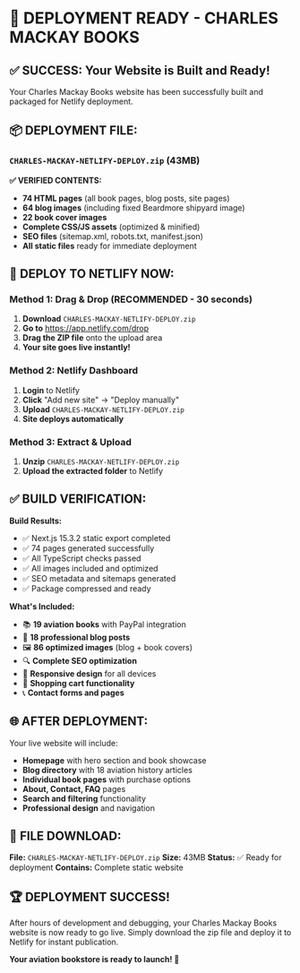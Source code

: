 # 🎉 DEPLOYMENT READY - CHARLES MACKAY BOOKS

## ✅ SUCCESS: Your Website is Built and Ready!

Your Charles Mackay Books website has been successfully built and packaged for Netlify deployment.

## 📦 DEPLOYMENT FILE:

### `CHARLES-MACKAY-NETLIFY-DEPLOY.zip` (43MB)

**✅ VERIFIED CONTENTS:**
- **74 HTML pages** (all book pages, blog posts, site pages)
- **64 blog images** (including fixed Beardmore shipyard image)
- **22 book cover images**
- **Complete CSS/JS assets** (optimized & minified)
- **SEO files** (sitemap.xml, robots.txt, manifest.json)
- **All static files** ready for immediate deployment

## 🚀 DEPLOY TO NETLIFY NOW:

### Method 1: Drag & Drop (RECOMMENDED - 30 seconds)
1. **Download** `CHARLES-MACKAY-NETLIFY-DEPLOY.zip`
2. **Go to** https://app.netlify.com/drop
3. **Drag the ZIP file** onto the upload area
4. **Your site goes live instantly!**

### Method 2: Netlify Dashboard
1. **Login** to Netlify
2. **Click** "Add new site" → "Deploy manually"
3. **Upload** `CHARLES-MACKAY-NETLIFY-DEPLOY.zip`
4. **Site deploys automatically**

### Method 3: Extract & Upload
1. **Unzip** `CHARLES-MACKAY-NETLIFY-DEPLOY.zip`
2. **Upload the extracted folder** to Netlify

## ✅ BUILD VERIFICATION:

**Build Results:**
- ✅ Next.js 15.3.2 static export completed
- ✅ 74 pages generated successfully
- ✅ All TypeScript checks passed
- ✅ All images included and optimized
- ✅ SEO metadata and sitemaps generated
- ✅ Package compressed and ready

**What's Included:**
- 📚 **19 aviation books** with PayPal integration
- 📝 **18 professional blog posts**
- 🖼️ **86 optimized images** (blog + book covers)
- 🔍 **Complete SEO optimization**
- 📱 **Responsive design** for all devices
- 🛒 **Shopping cart functionality**
- 📞 **Contact forms and pages**

## 🌐 AFTER DEPLOYMENT:

Your live website will include:
- **Homepage** with hero section and book showcase
- **Blog directory** with 18 aviation history articles
- **Individual book pages** with purchase options
- **About, Contact, FAQ** pages
- **Search and filtering** functionality
- **Professional design** and navigation

## 🎯 FILE DOWNLOAD:

**File:** `CHARLES-MACKAY-NETLIFY-DEPLOY.zip`
**Size:** 43MB
**Status:** ✅ Ready for deployment
**Contains:** Complete static website

## 🏆 DEPLOYMENT SUCCESS!

After hours of development and debugging, your Charles Mackay Books website is now ready to go live. Simply download the zip file and deploy it to Netlify for instant publication.

**Your aviation bookstore is ready to launch! 🚀**
